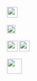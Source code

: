 <img src="https://img.shields.io/badge/Email-moh.abuhanifa@gmail.com-EA4335?style=badge&logo=gmail" height="25"/>&nbsp;

<img src="https://img.shields.io/badge/Facebook-1877F2?style=badge&logo=Facebook&logoColor=fff" height="20" />&nbsp;&nbsp;

<img src="https://img.shields.io/badge/-Facebook-20232A?style=for-the-badge&logo=facebook&logoColor=1877F2" height="25" />

<img src="https://img.shields.io/badge/-Twitter-20232A?style=for-the-badge&logo=twitter&logoColor=1D9BF0" height="25" />

<img src="https://img.shields.io/badge/Gmail-Gmail-red?style=for-the-badge&logo=gmail" height="35"/>&nbsp;
